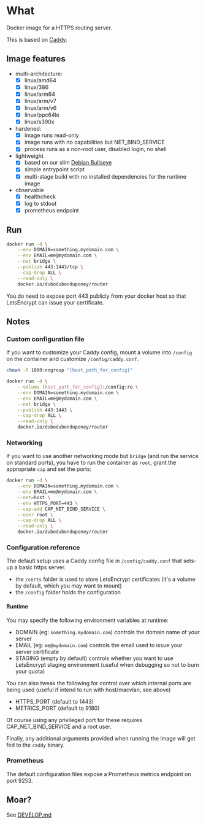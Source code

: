 # What

Docker image for a HTTPS routing server.

This is based on [Caddy](https://github.com/caddyserver/caddy/).

## Image features

* multi-architecture:
  * [x] linux/amd64
  * [x] linux/386
  * [x] linux/arm64
  * [x] linux/arm/v7
  * [x] linux/arm/v6
  * [x] linux/ppc64le
  * [x] linux/s390x
* hardened:
  * [x] image runs read-only
  * [x] image runs with no capabilities but NET_BIND_SERVICE
  * [x] process runs as a non-root user, disabled login, no shell
* lightweight
  * [x] based on our slim [Debian Bullseye](https://github.com/dubo-dubon-duponey/docker-debian)
  * [x] simple entrypoint script
  * [x] multi-stage build with no installed dependencies for the runtime image
* observable
  * [x] healthcheck
  * [x] log to stdout
  * [x] prometheus endpoint

## Run

```bash
docker run -d \
    --env DOMAIN=something.mydomain.com \
    --env EMAIL=me@mydomain.com \
    --net bridge \
    --publish 443:1443/tcp \
    --cap-drop ALL \
    --read-only \
    docker.io/dubodubonduponey/router
```

You do need to expose port 443 publicly from your docker host so that LetsEncrypt can issue your certificate.

## Notes

### Custom configuration file

If you want to customize your Caddy config, mount a volume into `/config` on the container and customize `/config/caddy.conf`.

```bash
chown -R 1000:nogroup "[host_path_for_config]"

docker run -d \
    --volume [host_path_for_config]:/config:ro \
    --env DOMAIN=something.mydomain.com \
    --env EMAIL=me@mydomain.com \
    --net bridge \
    --publish 443:1443 \
    --cap-drop ALL \
    --read-only \
    docker.io/dubodubonduponey/router
```

### Networking

If you want to use another networking mode but `bridge` (and run the service on standard ports), you have to run the container as `root`, grant the appropriate `cap` and set the ports:

```bash
docker run -d \
    --env DOMAIN=something.mydomain.com \
    --env EMAIL=me@mydomain.com \
    --net=host \
    --env HTTPS_PORT=443 \
    --cap-add CAP_NET_BIND_SERVICE \
    --user root \
    --cap-drop ALL \
    --read-only \
    docker.io/dubodubonduponey/router
```

### Configuration reference

The default setup uses a Caddy config file in `/config/caddy.conf` that sets-up a basic https server.

 * the `/certs` folder is used to store LetsEncrypt certificates (it's a volume by default, which you may want to mount)
 * the `/config` folder holds the configuration

#### Runtime

You may specify the following environment variables at runtime:

 * DOMAIN (eg: `something.mydomain.com`) controls the domain name of your server
 * EMAIL (eg: `me@mydomain.com`) controls the email used to issue your server certificate
 * STAGING (empty by default) controls whether you want to use LetsEncrypt staging environment (useful when debugging so not to burn your quota)

You can also tweak the following for control over which internal ports are being used (useful if intend to run with host/macvlan, see above)

 * HTTPS_PORT (default to 1443)
 * METRICS_PORT (default to 9180)

Of course using any privileged port for these requires CAP_NET_BIND_SERVICE and a root user.

Finally, any additional arguments provided when running the image will get fed to the `caddy` binary.

### Prometheus

The default configuration files expose a Prometheus metrics endpoint on port 9253.

## Moar?

See [DEVELOP.md](DEVELOP.md)

